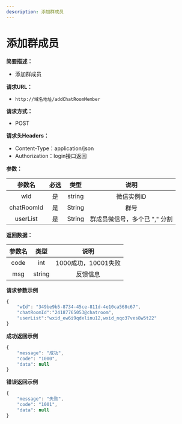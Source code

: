 ```yaml
---
description: 添加群成员
---
```


# 添加群成员

**简要描述：**

* 添加群成员

**请求URL：**

* `http://域名地址/addChatRoomMember`

**请求方式：**

* POST 

**请求头Headers：**

* Content-Type：application/json
* Authorization：login接口返回

**参数：**

| 参数名 | 必选 | 类型 | 说明 |
| :---: | :---: | :---: | :---: |
| wId | 是 | string | 微信实例ID |
| chatRoomId | 是 | String | 群号 |
| userList | 是 | String | 群成员微信号，多个已 "," 分割 |

**返回数据：**

| 参数名 | 类型 | 说明 |
| :---: | :---: | :---: |
| code | int | 1000成功，10001失败 |
| msg | string | 反馈信息 |

**请求参数示例**

```javascript
{
    "wId": "349be9b5-8734-45ce-811d-4e10ca568c67",
    "chatRoomId":"24187765053@chatroom",
    "userList":"wxid_ew6i9qdxlinu12,wxid_nqo37ves8w5t22"
}
```

**成功返回示例**

```javascript
{
    "message": "成功",
    "code": "1000",
    "data": null
}
```

**错误返回示例**

```javascript
{
    "message": "失败",
    "code": "1001",
    "data": null
}
```

